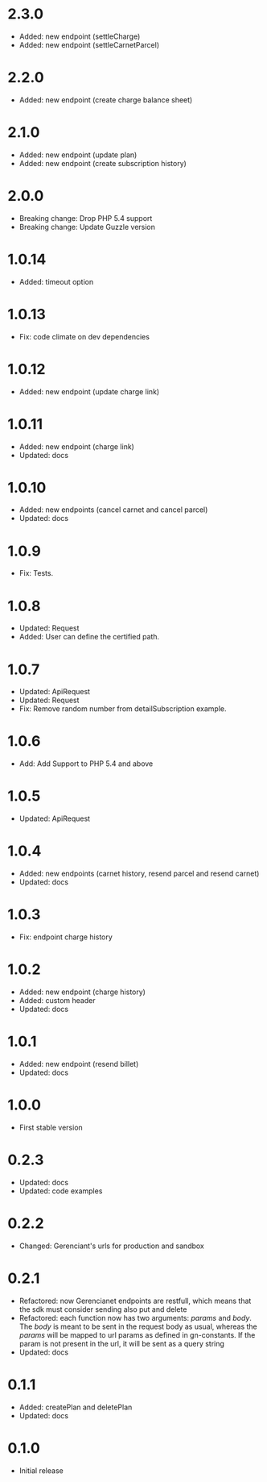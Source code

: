 # 2.3.0

- Added: new endpoint (settleCharge)
- Added: new endpoint (settleCarnetParcel)

# 2.2.0

- Added: new endpoint (create charge balance sheet)

# 2.1.0

- Added: new endpoint (update plan)
- Added: new endpoint (create subscription history)

# 2.0.0

- Breaking change: Drop PHP 5.4 support 
- Breaking change: Update Guzzle version

# 1.0.14

- Added: timeout option

# 1.0.13

- Fix: code climate on dev dependencies

# 1.0.12

- Added: new endpoint (update charge link)

# 1.0.11

- Added: new endpoint (charge link)
- Updated: docs

# 1.0.10

- Added: new endpoints (cancel carnet and cancel parcel)
- Updated: docs

# 1.0.9

- Fix: Tests.

# 1.0.8

- Updated: Request
- Added: User can define the certified path.

# 1.0.7

- Updated: ApiRequest
- Updated: Request
- Fix: Remove random number from detailSubscription example.

# 1.0.6

- Add: Add Support to PHP 5.4 and above

# 1.0.5

- Updated: ApiRequest

# 1.0.4

- Added: new endpoints (carnet history, resend parcel and resend carnet)
- Updated: docs

# 1.0.3

- Fix: endpoint charge history

# 1.0.2

- Added: new endpoint (charge history)
- Added: custom header
- Updated: docs

# 1.0.1

- Added: new endpoint (resend billet)
- Updated: docs

# 1.0.0

- First stable version

# 0.2.3

- Updated: docs
- Updated: code examples

# 0.2.2

- Changed: Gerenciant's urls for production and sandbox

# 0.2.1

- Refactored: now Gerencianet endpoints are restfull, which means that the sdk must consider sending also put and delete
- Refactored: each function now has two arguments: *params* and *body*.
              The *body* is meant to be sent in the request body as usual, whereas the *params* will be mapped to url params as defined in gn-constants. If the param is not present in the url, it will be sent as a query string
- Updated: docs

# 0.1.1

- Added: createPlan and deletePlan
- Updated: docs

# 0.1.0

- Initial release
